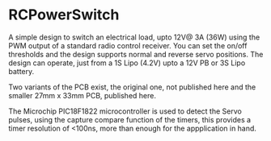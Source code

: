 # RCPowerSwitch

A simple design to switch an electrical load, upto 12V@ 3A (36W) using the PWM output of a standard radio control receiver.
You can set the on/off thresholds and the design supports normal and reverse servo positions. The design can operate, just from a 1S Lipo (4.2V) upto a 12V PB or 3S Lipo battery.

Two variants of the PCB exist, the original one, not published here and the smaller 27mm x 33mm PCB, published here. 

The Microchip PIC18F1822 microcontroller is used to detect the Servo pulses, using the capture compare function of the timers, this provides a timer resolution of <100ns, more than enough for the appplication in hand.
